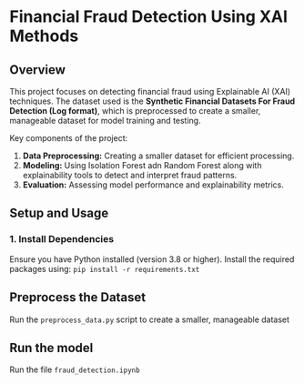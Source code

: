 # Financial Fraud Detection Using XAI Methods

## Overview

This project focuses on detecting financial fraud using Explainable AI (XAI) techniques. The dataset used is the **Synthetic Financial Datasets For Fraud Detection (Log format)**, which is preprocessed to create a smaller, manageable dataset for model training and testing.

Key components of the project:
1. **Data Preprocessing:** Creating a smaller dataset for efficient processing.
2. **Modeling:** Using Isolation Forest adn Random Forest along with explainability tools to detect and interpret fraud patterns.
3. **Evaluation:** Assessing model performance and explainability metrics.

## Setup and Usage

### 1. Install Dependencies
Ensure you have Python installed (version 3.8 or higher). 
Install the required packages using: `pip install -r requirements.txt`

## Preprocess the Dataset
Run the `preprocess_data.py` script to create a smaller, manageable dataset

## Run the model
Run the file `fraud_detection.ipynb`
